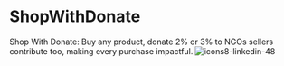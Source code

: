 # ShopWithDonate
Shop With Donate: Buy any product, donate 2% or 3% to NGOs sellers contribute too, making every purchase impactful.
![icons8-linkedin-48](https://github.com/user-attachments/assets/9a6080ca-4265-43e5-8652-9454651970a9)


